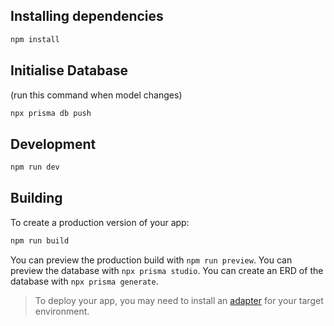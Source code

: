 ## Installing dependencies

```bash
npm install
```

## Initialise Database

(run this command when model changes)

```bash
npx prisma db push
```
## Development
```bash
npm run dev
```

## Building

To create a production version of your app:

```bash
npm run build
```

You can preview the production build with `npm run preview`.
You can preview the database with `npx prisma studio`.
You can create an ERD of the database with `npx prisma generate`.

> To deploy your app, you may need to install an [adapter](https://kit.svelte.dev/docs/adapters) for your target environment.